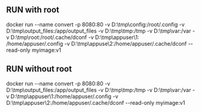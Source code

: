 

## RUN with root
docker run --name convert -p 8080:80 -v D:\tmp\config:/root/.config -v D:\tmp\output_files:/app/output_files -v D:\tmp\tmp:/tmp -v D:\tmp\var:/var -v D:\tmp\root:/root/.cache/dconf -v D:\tmp\appuser\1: /home/appuser/.config -v D:\tmp\appuse\2:/home/appuser/.cache/dconf --read-only myimage:v1

## RUN without root
docker run --name convert -p 8080:80 -v D:\tmp\output_files:/app/output_files -v D:\tmp\tmp:/tmp -v D:\tmp\var:/var -v D:\tmp\appuser\1:/home/appuser/.config -v D:\tmp\appuser\2:/home/appuser/.cache/dconf --read-only myimage:v1
